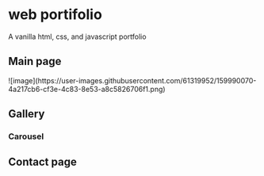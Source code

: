 # web portifolio
A vanilla html, css, and javascript portfolio

<h2>Main page</h2>
![image](https://user-images.githubusercontent.com/61319952/159990070-4a217cb6-cf3e-4c83-8e53-a8c5826706f1.png)

<h2>Gallery</h2>

<h3>Carousel</h3>


<h2>Contact page</h2>


